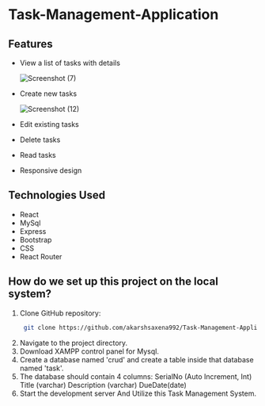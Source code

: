 # Task-Management-Application

## Features

- View a list of tasks with details

  ![Screenshot (7)](https://github.com/akarshsaxena992/Task-Management-Application/assets/100353101/73a3ba04-09bb-4e40-9f00-e21578fb247a)
  
- Create new tasks

  ![Screenshot (12)](https://github.com/akarshsaxena992/Task-Management-Application/assets/100353101/4b280f97-2fbb-4639-9e55-4acfe0523d4e)
  
- Edit existing tasks
- Delete tasks
- Read tasks
- Responsive design

## Technologies Used

- React
- MySql
- Express
- Bootstrap
- CSS
- React Router

##  How do we set up this project on the local system?
1. Clone GitHub repository:
   ```bash
    git clone https://github.com/akarshsaxena992/Task-Management-Application.git
    ```
2.  Navigate to the project directory.
3.  Download XAMPP control panel for Mysql.
4.  Create a database named 'crud' and create a table inside that database named 'task'.
5.  The database should contain 4 columns:
    SerialNo (Auto Increment, Int)
    Title (varchar)
    Description (varchar)
    DueDate(date)
6. Start the development server And Utilize this Task Management System.
